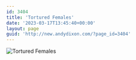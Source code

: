 ```yaml
---
id: 3404
title: 'Tortured Females'
date: '2023-03-17T13:45:40+00:00'
layout: page
guid: 'http://new.andydixon.com/?page_id=3404'
---
```


![Tortured Females](https://i0.wp.com/assets.g8x2.ldn.idrivee2-23.com/posters/Tortured%20Females%2001.jpg?w=1200&ssl=1 "Tortured Females")